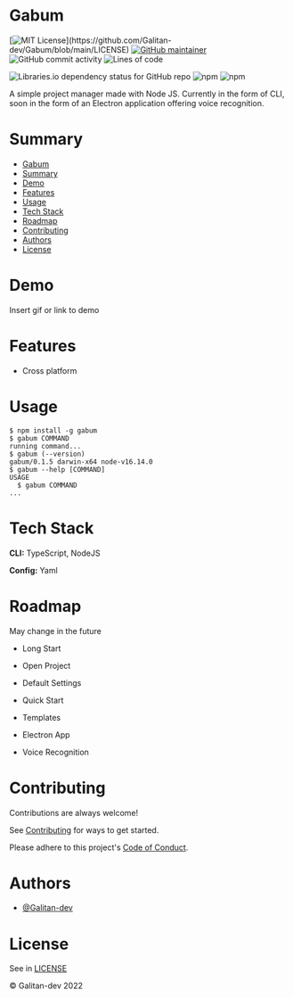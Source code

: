 # Gabum 
[![MIT License](https://img.shields.io/apm/l/atomic-design-ui.svg?)](https://github.com/Galitan-dev/Gabum/blob/main/LICENSE) 
[![GitHub maintainer](https://img.shields.io/badge/maintainer-galitan--dev-informational)](https://github.com/galitan-dev)
![GitHub commit activity](https://img.shields.io/github/commit-activity/y/galitan-dev/gabum)
![Lines of code](https://img.shields.io/tokei/lines/github/galitan-dev/gabum)

![Libraries.io dependency status for GitHub repo](https://img.shields.io/librariesio/github/galitan-dev/gabum)
![npm](https://img.shields.io/npm/dt/gabum)
![npm](https://img.shields.io/npm/v/gabum)




A simple project manager made with Node JS. Currently in the form of CLI, soon in the form of an Electron application offering voice recognition.

# Summary

- [Gabum](#gabum)
- [Summary](#summary)
- [Demo](#demo)
- [Features](#features)
- [Usage](#usage)
- [Tech Stack](#tech-stack)
- [Roadmap](#roadmap)
- [Contributing](#contributing)
- [Authors](#authors)
- [License](#license)

# Demo

Insert gif or link to demo

# Features

- Cross platform

# Usage

<!-- usage -->
```sh-session
$ npm install -g gabum
$ gabum COMMAND
running command...
$ gabum (--version)
gabum/0.1.5 darwin-x64 node-v16.14.0
$ gabum --help [COMMAND]
USAGE
  $ gabum COMMAND
...
```
<!-- usagestop -->

# Tech Stack

**CLI:** TypeScript, NodeJS

**Config:** Yaml

# Roadmap

May change in the future

- Long Start

- Open Project

- Default Settings

- Quick Start

- Templates

- Electron App

- Voice Recognition

# Contributing

Contributions are always welcome!

See [Contributing](https://github.com/Galitan-Dev/Gabum/blob/main/CONTRIBUTING.md) for ways to get started.

Please adhere to this project's [Code of Conduct](https://github.com/Galitan-Dev/Gabum/blob/main/CODE_OF_CONDUCT.md).

# Authors

- [@Galitan-dev](https://www.github.com/Galitan-dev)

# License

See in [LICENSE](https://github.com/Galitan-dev/Gabum/blob/main/LICENSE)

© Galitan-dev 2022

